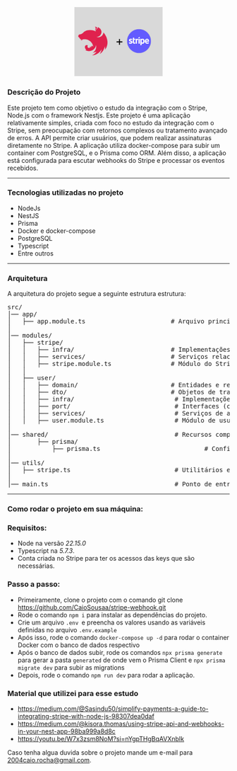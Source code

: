 <p align="center">
  <img src="assets/nest+stripe.jpg" alt="capa" width="200" />
</p>

### Descrição do Projeto

Este projeto tem como objetivo o estudo da integração com o Stripe, Node.js com o framework Nestjs. Este projeto é uma aplicação relativamente simples, criada com foco no estudo da integração com o Stripe, sem preocupação com retornos complexos ou tratamento avançado de erros. A API permite criar usuários, que podem realizar assinaturas diretamente no Stripe. A aplicação utiliza docker-compose para subir um container com PostgreSQL, e o Prisma como ORM. Além disso, a aplicação está configurada para escutar webhooks do Stripe e processar os eventos recebidos.

---

### Tecnologias utilizadas no projeto

- NodeJs
- NestJS
- Prisma
- Docker e docker-compose
- PostgreSQL
- Typescript
- Entre outros

---

### Arquitetura

A arquitetura do projeto segue a seguinte estrutura estrutura:

<pre style="overflow-x: auto; max-width: 1000px; white-space: pre;">
src/
│── app/
│   ├── app.module.ts                       # Arquivo principal do NestJS, onde os módulos da aplicação são configurados
│
│── modules/
│   ├── stripe/
│   │   ├── infra/                          # Implementações concretas para Stripe (ex: repositórios, integração)
│   │   ├── services/                       # Serviços relacionados a pagamentos/assinaturas
│   │   ├── stripe.module.ts                # Módulo do Stripe, integrando serviços e providers
│   │
│   ├── user/
│   │   ├── domain/                         # Entidades e regras de negócio do usuário
│   │   ├── dto/                            # Objetos de transferência de dados (entrada/saída)
│   │   ├── infra/                           # Implementações concretas (ex: repositórios)
│   │   ├── port/                            # Interfaces (contratos) para a camada de usuário
│   │   ├── services/                        # Serviços de aplicação relacionados a usuário
│   │   ├── user.module.ts                   # Módulo de usuário
│
│── shared/                                  # Recursos compartilhados entre módulos
│       ├── prisma/
│           ├── prisma.ts                            # Configuração e instância do Prisma (ORM)
│
│── utils/
│   ├── stripe.ts                            # Utilitários e helpers para Stripe
│
│── main.ts                                  # Ponto de entrada da aplicação NestJS
</pre>

---

### Como rodar o projeto em sua máquina:

### Requisitos:

- Node na versão _22.15.0_
- Typescript na _5.7.3_.
- Conta criada no Stripe para ter os acessos das keys que são necessárias.

### Passo a passo:

- Primeiramente, clone o projeto com o comando git clone https://github.com/CaioSousaa/stripe-webhook.git
- Rode o comando `npm i` para instalar as dependências do projeto.
- Crie um arquivo `.env `e preencha os valores usando as variáveis definidas no arquivo `.env.example`
- Após isso, rode o comando `docker-compose up -d` para rodar o container Docker com o banco de dados respectivo
- Após o banco de dados subir, rode os comandos `npx prisma generate` para gerar a pasta `generated` de onde vem o Prisma Client e `npx prisma migrate dev` para subir as migrations
- Depois, rode o comando `npm run dev` para rodar a aplicação.

### Material que utilizei para esse estudo

- https://medium.com/@Sasindu50/simplify-payments-a-guide-to-integrating-stripe-with-node-js-98307dea0daf
- https://medium.com/@kisora.thomas/using-stripe-api-and-webhooks-in-your-nest-app-98ba999a8d8c
- https://youtu.be/W7x3zsm8NoM?si=nYgpTHgBqAVXnbIk

Caso tenha algua duvida sobre o projeto mande um e-mail para 2004caio.rocha@gmail.com.
